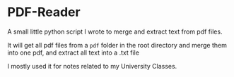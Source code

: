 # PDF-Reader
A small little python script I wrote to merge and extract text from pdf files.

It will get all pdf files from a ``pdf`` folder in the root directory and merge them into one pdf, and extract all text into a .txt file

I mostly used it for notes related to my University Classes.
